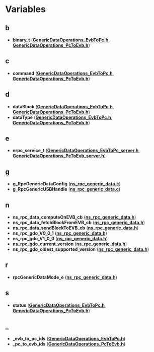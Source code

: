 
# Variables



## b

* **binary\_t** ([**GenericDataOperations\_EvbToPc.h**](_generic_data_operations___evb_to_pc_8h.md), [**GenericDataOperations\_PcToEvb.h**](_generic_data_operations___pc_to_evb_8h.md))


## c

* **command** ([**GenericDataOperations\_EvbToPc.h**](_generic_data_operations___evb_to_pc_8h.md), [**GenericDataOperations\_PcToEvb.h**](_generic_data_operations___pc_to_evb_8h.md))


## d

* **dataBlock** ([**GenericDataOperations\_EvbToPc.h**](_generic_data_operations___evb_to_pc_8h.md), [**GenericDataOperations\_PcToEvb.h**](_generic_data_operations___pc_to_evb_8h.md))
* **dataType** ([**GenericDataOperations\_EvbToPc.h**](_generic_data_operations___evb_to_pc_8h.md), [**GenericDataOperations\_PcToEvb.h**](_generic_data_operations___pc_to_evb_8h.md))


## e

* **erpc\_service\_t** ([**GenericDataOperations\_EvbToPc\_server.h**](_generic_data_operations___evb_to_pc__server_8h.md), [**GenericDataOperations\_PcToEvb\_server.h**](_generic_data_operations___pc_to_evb__server_8h.md))


## g

* **g\_RpcGenericDataConfig** ([**ns\_rpc\_generic\_data.c**](ns__rpc__generic__data_8c.md))
* **g\_RpcGenericUSBHandle** ([**ns\_rpc\_generic\_data.c**](ns__rpc__generic__data_8c.md))


## n

* **ns\_rpc\_data\_computeOnEVB\_cb** ([**ns\_rpc\_generic\_data.h**](ns__rpc__generic__data_8h.md))
* **ns\_rpc\_data\_fetchBlockFromEVB\_cb** ([**ns\_rpc\_generic\_data.h**](ns__rpc__generic__data_8h.md))
* **ns\_rpc\_data\_sendBlockToEVB\_cb** ([**ns\_rpc\_generic\_data.h**](ns__rpc__generic__data_8h.md))
* **ns\_rpc\_gdo\_V0\_0\_1** ([**ns\_rpc\_generic\_data.h**](ns__rpc__generic__data_8h.md))
* **ns\_rpc\_gdo\_V1\_0\_0** ([**ns\_rpc\_generic\_data.h**](ns__rpc__generic__data_8h.md))
* **ns\_rpc\_gdo\_current\_version** ([**ns\_rpc\_generic\_data.h**](ns__rpc__generic__data_8h.md))
* **ns\_rpc\_gdo\_oldest\_supported\_version** ([**ns\_rpc\_generic\_data.h**](ns__rpc__generic__data_8h.md))


## r

* **rpcGenericDataMode\_e** ([**ns\_rpc\_generic\_data.h**](ns__rpc__generic__data_8h.md))


## s

* **status** ([**GenericDataOperations\_EvbToPc.h**](_generic_data_operations___evb_to_pc_8h.md), [**GenericDataOperations\_PcToEvb.h**](_generic_data_operations___pc_to_evb_8h.md))


## _

* **\_evb\_to\_pc\_ids** ([**GenericDataOperations\_EvbToPc.h**](_generic_data_operations___evb_to_pc_8h.md))
* **\_pc\_to\_evb\_ids** ([**GenericDataOperations\_PcToEvb.h**](_generic_data_operations___pc_to_evb_8h.md))




